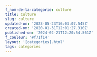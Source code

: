```yaml
---
f_nom-de-la-categorie: culture
title: Culture
slug: culture
updated-on: '2023-05-23T16:03:07.545Z'
created-on: '2020-01-31T12:01:27.310Z'
published-on: '2024-02-21T12:20:54.561Z'
f_couleur: '#f71f14'
layout: '[categories].html'
tags: categories
---
```



